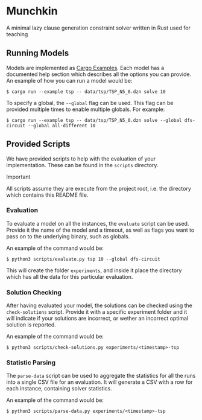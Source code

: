 # Munchkin
A minimal lazy clause generation constraint solver written in Rust used for teaching

## Running Models
Models are implemented as [Cargo Examples](https://doc.rust-lang.org/cargo/reference/cargo-targets.html#examples). Each model has a documented help section which describes all the options you can provide. An example of how you can run a model would be:

```
$ cargo run --example tsp -- data/tsp/TSP_N5_0.dzn solve 10
```

To specify a global, the `--global` flag can be used. This flag can be provided multiple times to enable multiple globals. For example:

```
$ cargo run --example tsp -- data/tsp/TSP_N5_0.dzn solve --global dfs-circuit --global all-different 10
```

## Provided Scripts
We have provided scripts to help with the evaluation of your implementation. These can be found in the `scripts` directory.

> [!IMPORTANT]
> All scripts assume they are execute from the project root, i.e. the directory which contains this README file.

### Evaluation
To evaluate a model on all the instances, the `evaluate` script can be used. Provide it the name of the model and a timeout, as well as flags you want to pass on to the underlying binary, such as globals.

An example of the command would be:
```
$ python3 scripts/evaluate.py tsp 10 --global dfs-circuit
```
This will create the folder `experiments`, and inside it place the directory which has all the data for this particular evaluation.


### Solution Checking
After having evaluated your model, the solutions can be checked using the `check-solutions` script. Provide it with a specific experiment folder and it will indicate if your solutions are incorrect, or wether an incorrect optimal solution is reported.

An example of the command would be:
```
$ python3 scripts/check-solutions.py experiments/<timestamp>-tsp
```

### Statistic Parsing
The `parse-data` script can be used to aggregate the statistics for all the runs into a single CSV file for an evaluation. It will generate a CSV with a row for each instance, containing solver statistics.

An example of the command would be:
```
$ python3 scripts/parse-data.py experiments/<timestamp>-tsp
```
